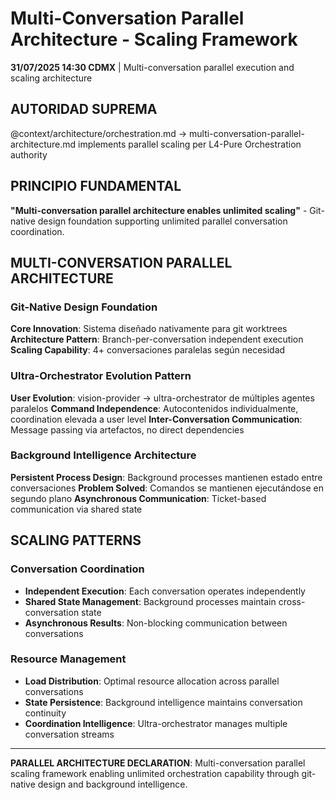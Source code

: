 # Multi-Conversation Parallel Architecture - Scaling Framework

**31/07/2025 14:30 CDMX** | Multi-conversation parallel execution and scaling architecture

## AUTORIDAD SUPREMA
@context/architecture/orchestration.md → multi-conversation-parallel-architecture.md implements parallel scaling per L4-Pure Orchestration authority

## PRINCIPIO FUNDAMENTAL
**"Multi-conversation parallel architecture enables unlimited scaling"** - Git-native design foundation supporting unlimited parallel conversation coordination.

## MULTI-CONVERSATION PARALLEL ARCHITECTURE

### Git-Native Design Foundation
**Core Innovation**: Sistema diseñado nativamente para git worktrees
**Architecture Pattern**: Branch-per-conversation independent execution
**Scaling Capability**: 4+ conversaciones paralelas según necesidad

### Ultra-Orchestrator Evolution Pattern
**User Evolution**: vision-provider → ultra-orchestrator de múltiples agentes paralelos
**Command Independence**: Autocontenidos individualmente, coordination elevada a user level
**Inter-Conversation Communication**: Message passing via artefactos, no direct dependencies

### Background Intelligence Architecture
**Persistent Process Design**: Background processes mantienen estado entre conversaciones
**Problem Solved**: Comandos se mantienen ejecutándose en segundo plano
**Asynchronous Communication**: Ticket-based communication via shared state

## SCALING PATTERNS

### Conversation Coordination
- **Independent Execution**: Each conversation operates independently
- **Shared State Management**: Background processes maintain cross-conversation state
- **Asynchronous Results**: Non-blocking communication between conversations

### Resource Management
- **Load Distribution**: Optimal resource allocation across parallel conversations
- **State Persistence**: Background intelligence maintains conversation continuity
- **Coordination Intelligence**: Ultra-orchestrator manages multiple conversation streams

---

**PARALLEL ARCHITECTURE DECLARATION**: Multi-conversation parallel scaling framework enabling unlimited orchestration capability through git-native design and background intelligence.